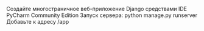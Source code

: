 Создайте многостраничное веб-приложение Django средствами IDE PyCharm Community Edition
Запуск сервера:
python manage.py runserver
Добавьте к адресу /app
